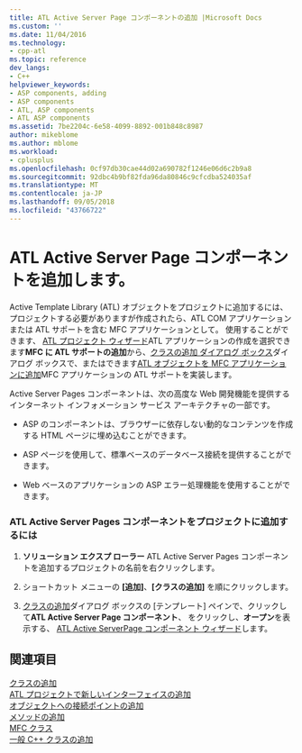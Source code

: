 ```yaml
---
title: ATL Active Server Page コンポーネントの追加 |Microsoft Docs
ms.custom: ''
ms.date: 11/04/2016
ms.technology:
- cpp-atl
ms.topic: reference
dev_langs:
- C++
helpviewer_keywords:
- ASP components, adding
- ASP components
- ATL, ASP components
- ATL ASP components
ms.assetid: 7be2204c-6e58-4099-8892-001b848c8987
author: mikeblome
ms.author: mblome
ms.workload:
- cplusplus
ms.openlocfilehash: 0cf97db30cae44d02a690782f1246e06d6c2b9a8
ms.sourcegitcommit: 92dbc4b9bf82fda96da80846c9cfcdba524035af
ms.translationtype: MT
ms.contentlocale: ja-JP
ms.lasthandoff: 09/05/2018
ms.locfileid: "43766722"
---
```

# <a name="adding-an-atl-active-server-page-component"></a>ATL Active Server Page コンポーネントを追加します。

Active Template Library (ATL) オブジェクトをプロジェクトに追加するには、プロジェクトする必要がありますが作成されたら、ATL COM アプリケーションまたは ATL サポートを含む MFC アプリケーションとして。 使用することができます、 [ATL プロジェクト ウィザード](../../atl/reference/atl-project-wizard.md)ATL アプリケーションの作成を選択できます**MFC に ATL サポートの追加**から、[クラスの追加 ダイアログ ボックス](../../ide/add-class-dialog-box.md)ダイアログ ボックスで、またはできます[ATL オブジェクトを MFC アプリケーションに追加](../../mfc/reference/adding-atl-support-to-your-mfc-project.md)MFC アプリケーションの ATL サポートを実装します。

Active Server Pages コンポーネントは、次の高度な Web 開発機能を提供するインターネット インフォメーション サービス アーキテクチャの一部です。

- ASP のコンポーネントは、ブラウザーに依存しない動的なコンテンツを作成する HTML ページに埋め込むことができます。

- ASP ページを使用して、標準ベースのデータベース接続を提供することができます。

- Web ベースのアプリケーションの ASP エラー処理機能を使用することができます。

### <a name="to-add-an-atl-active-server-pages-component-to-your-project"></a>ATL Active Server Pages コンポーネントをプロジェクトに追加するには

1. **ソリューション エクスプ ローラー** ATL Active Server Pages コンポーネントを追加するプロジェクトの名前を右クリックします。

2. ショートカット メニューの **[追加]**、**[クラスの追加]** を順にクリックします。

3. [クラスの追加](../../ide/add-class-dialog-box.md)ダイアログ ボックスの [テンプレート] ペインで、クリックして**ATL Active Server Page コンポーネント**、 をクリックし、**オープン**を表示する、 [ATL Active ServerPage コンポーネント ウィザード](../../atl/reference/atl-active-server-page-component-wizard.md)します。

## <a name="see-also"></a>関連項目

[クラスの追加](../../ide/adding-a-class-visual-cpp.md)   
[ATL プロジェクトで新しいインターフェイスの追加](../../atl/reference/adding-a-new-interface-in-an-atl-project.md)   
[オブジェクトへの接続ポイントの追加](../../atl/adding-connection-points-to-an-object.md)   
[メソッドの追加](../../ide/adding-a-method-visual-cpp.md)   
[MFC クラス](../../mfc/reference/adding-an-mfc-class.md)   
[一般 C++ クラスの追加](../../ide/adding-a-generic-cpp-class.md)

